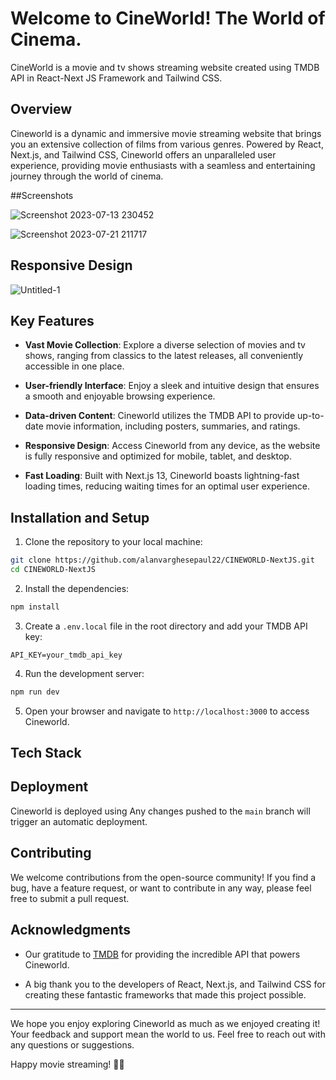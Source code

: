 # Welcome to CineWorld! The World of Cinema.
CineWorld is a movie and tv shows streaming website created using TMDB API in React-Next JS Framework and Tailwind CSS.

## Overview

Cineworld is a dynamic and immersive movie streaming website that brings you an extensive collection of films from various genres. Powered by React, Next.js, and Tailwind CSS, Cineworld offers an unparalleled user experience, providing movie enthusiasts with a seamless and entertaining journey through the world of cinema.

##Screenshots

![Screenshot 2023-07-13 230452](https://github.com/alanvarghesepaul22/CINEWORLD-NextJS/assets/86376232/965879a8-9604-4b77-a83c-026f594a2e21)

![Screenshot 2023-07-21 211717](https://github.com/alanvarghesepaul22/CINEWORLD-NextJS/assets/86376232/fae66266-2242-4311-9f53-8258c644b030)

## Responsive Design 

![Untitled-1](https://github.com/alanvarghesepaul22/CINEWORLD-NextJS/assets/86376232/a7bee4e3-59bd-4f64-8e47-d8d821f4425d)


## Key Features

- **Vast Movie Collection**: Explore a diverse selection of movies and tv shows, ranging from classics to the latest releases, all conveniently accessible in one place.

- **User-friendly Interface**: Enjoy a sleek and intuitive design that ensures a smooth and enjoyable browsing experience.

- **Data-driven Content**: Cineworld utilizes the TMDB API to provide up-to-date movie information, including posters, summaries, and ratings.

- **Responsive Design**: Access Cineworld from any device, as the website is fully responsive and optimized for mobile, tablet, and desktop.

- **Fast Loading**: Built with Next.js 13, Cineworld boasts lightning-fast loading times, reducing waiting times for an optimal user experience.

## Installation and Setup

1. Clone the repository to your local machine:

```bash
git clone https://github.com/alanvarghesepaul22/CINEWORLD-NextJS.git
cd CINEWORLD-NextJS
```

2. Install the dependencies:

```bash
npm install
```

3. Create a `.env.local` file in the root directory and add your TMDB API key:

```plaintext
API_KEY=your_tmdb_api_key
```

4. Run the development server:

```bash
npm run dev
```

5. Open your browser and navigate to `http://localhost:3000` to access Cineworld.

## Tech Stack

## Deployment

Cineworld is deployed using Any changes pushed to the `main` branch will trigger an automatic deployment.

## Contributing

We welcome contributions from the open-source community! If you find a bug, have a feature request, or want to contribute in any way, please feel free to submit a pull request.

## Acknowledgments

- Our gratitude to [TMDB](https://www.themoviedb.org/) for providing the incredible API that powers Cineworld.

- A big thank you to the developers of React, Next.js, and Tailwind CSS for creating these fantastic frameworks that made this project possible.

---

We hope you enjoy exploring Cineworld as much as we enjoyed creating it! Your feedback and support mean the world to us. Feel free to reach out with any questions or suggestions.

Happy movie streaming! 🍿🎥
